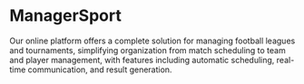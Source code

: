 # ManagerSport
Our online platform offers a complete solution for managing football leagues and tournaments, simplifying organization from match scheduling to team and player management, with features including automatic scheduling, real-time communication, and result generation.
